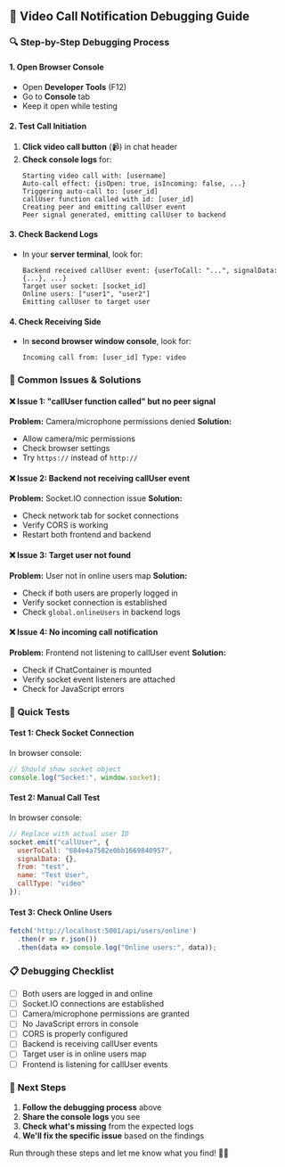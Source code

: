 ## 🐛 **Video Call Notification Debugging Guide**

### 🔍 **Step-by-Step Debugging Process**

#### **1. Open Browser Console**
- Open **Developer Tools** (F12)
- Go to **Console** tab
- Keep it open while testing

#### **2. Test Call Initiation**
1. **Click video call button** (📹) in chat header
2. **Check console logs** for:
   ```
   Starting video call with: [username]
   Auto-call effect: {isOpen: true, isIncoming: false, ...}
   Triggering auto-call to: [user_id]
   callUser function called with id: [user_id]
   Creating peer and emitting callUser event
   Peer signal generated, emitting callUser to backend
   ```

#### **3. Check Backend Logs**
- In your **server terminal**, look for:
   ```
   Backend received callUser event: {userToCall: "...", signalData: {...}, ...}
   Target user socket: [socket_id]
   Online users: ["user1", "user2"]
   Emitting callUser to target user
   ```

#### **4. Check Receiving Side**
- In **second browser window console**, look for:
   ```
   Incoming call from: [user_id] Type: video
   ```

### 🚨 **Common Issues & Solutions**

#### **❌ Issue 1: "callUser function called" but no peer signal**
**Problem:** Camera/microphone permissions denied
**Solution:** 
- Allow camera/mic permissions
- Check browser settings
- Try `https://` instead of `http://`

#### **❌ Issue 2: Backend not receiving callUser event**
**Problem:** Socket.IO connection issue
**Solution:**
- Check network tab for socket connections
- Verify CORS is working
- Restart both frontend and backend

#### **❌ Issue 3: Target user not found**
**Problem:** User not in online users map
**Solution:**
- Check if both users are properly logged in
- Verify socket connection is established
- Check `global.onlineUsers` in backend logs

#### **❌ Issue 4: No incoming call notification**
**Problem:** Frontend not listening to callUser event
**Solution:**
- Check if ChatContainer is mounted
- Verify socket event listeners are attached
- Check for JavaScript errors

### 🧪 **Quick Tests**

#### **Test 1: Check Socket Connection**
In browser console:
```javascript
// Should show socket object
console.log("Socket:", window.socket);
```

#### **Test 2: Manual Call Test**
In browser console:
```javascript
// Replace with actual user ID
socket.emit("callUser", {
  userToCall: "684e4a7582e0bb1669840957",
  signalData: {},
  from: "test",
  name: "Test User",
  callType: "video"
});
```

#### **Test 3: Check Online Users**
```javascript
fetch('http://localhost:5001/api/users/online')
  .then(r => r.json())
  .then(data => console.log("Online users:", data));
```

### 📋 **Debugging Checklist**

- [ ] Both users are logged in and online
- [ ] Socket.IO connections are established
- [ ] Camera/microphone permissions are granted
- [ ] No JavaScript errors in console
- [ ] CORS is properly configured
- [ ] Backend is receiving callUser events
- [ ] Target user is in online users map
- [ ] Frontend is listening for callUser events

### 🔧 **Next Steps**

1. **Follow the debugging process** above
2. **Share the console logs** you see
3. **Check what's missing** from the expected logs
4. **We'll fix the specific issue** based on the findings

Run through these steps and let me know what you find! 🕵️‍♂️
